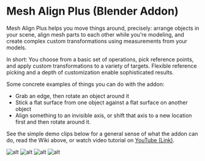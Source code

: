 # Mesh Align Plus (Blender Addon)
Mesh Align Plus helps you move things around, precisely: arrange objects in your scene, align mesh parts to each other while you're modeling, and create complex custom transformations using measurements from your models.

In short: You choose from a basic set of operations, pick reference points, and apply custom transformations to a variety of targets. Flexible reference picking and a depth of customization enable sophisticated results.

Some concrete examples of things you can do with the addon:
* Grab an edge, then rotate an object around it
* Stick a flat surface from one object against a flat surface on another object
* Align something to an invisible axis, or shift that axis to a new location first and then rotate around it.

See the simple demo clips below for a general sense of what the addon can do, read the Wiki above, or watch video tutorial on <a href="https://youtu.be/VBoic2MIC8U">YouTube (Link)</a>.

![alt](http://i.imgur.com/hro9YEB.gif)
![alt](http://i.imgur.com/VSkjGdN.gif)
![alt](http://i.imgur.com/qlUZwPC.gif)
![alt](http://i.imgur.com/JOa7Fcd.gif)
